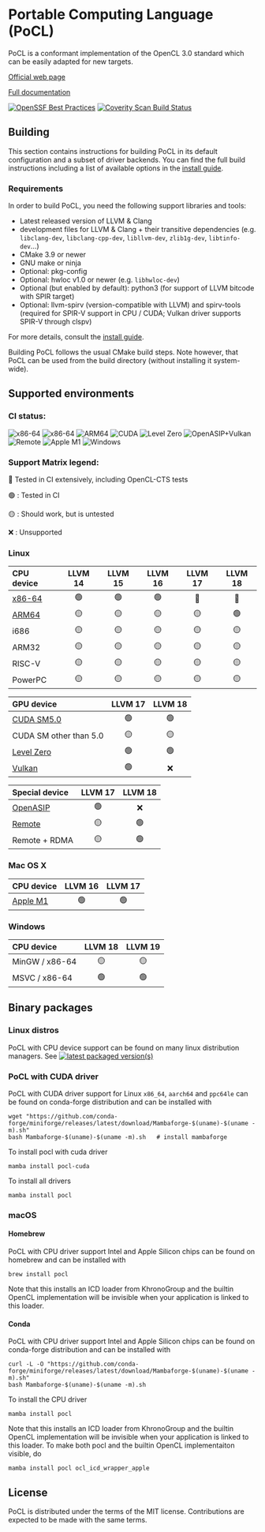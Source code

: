# Portable Computing Language (PoCL)

PoCL is a conformant implementation of the OpenCL 3.0
standard which can be easily adapted for new targets.

[Official web page](http://portablecl.org)

[Full documentation](http://portablecl.org/docs/html/)

[![OpenSSF Best Practices](https://www.bestpractices.dev/projects/9499/badge)](https://www.bestpractices.dev/projects/9499)
[![Coverity Scan Build Status](https://scan.coverity.com/projects/30739/badge.svg)](https://scan.coverity.com/projects/pocl-pocl)

## Building

This section contains instructions for building PoCL in its default
configuration and a subset of driver backends. You can find the full build
instructions including a list of available options
in the [install guide](http://portablecl.org/docs/html/install.html).

### Requirements

In order to build PoCL, you need the following support libraries and
tools:

  * Latest released version of LLVM & Clang
  * development files for LLVM & Clang + their transitive dependencies
    (e.g. `libclang-dev`, `libclang-cpp-dev`, `libllvm-dev`, `zlib1g-dev`,
    `libtinfo-dev`...)
  * CMake 3.9 or newer
  * GNU make or ninja
  * Optional: pkg-config
  * Optional: hwloc v1.0 or newer (e.g. `libhwloc-dev`)
  * Optional (but enabled by default): python3 (for support of LLVM bitcode with SPIR target)
  * Optional: llvm-spirv (version-compatible with LLVM) and spirv-tools
    (required for SPIR-V support in CPU / CUDA; Vulkan driver supports SPIR-V through clspv)

For more details, consult the [install guide](http://portablecl.org/docs/html/install.html).

Building PoCL follows the usual CMake build steps. Note however, that PoCL
can be used from the build directory (without installing it system-wide).

## Supported environments

### CI status:

![x86-64](https://github.com/pocl/pocl/actions/workflows/build_linux_gh.yml/badge.svg?event=push&branch=main)
![x86-64](https://github.com/pocl/pocl/actions/workflows/build_linux.yml/badge.svg?event=push&branch=main)
![ARM64](https://github.com/pocl/pocl/actions/workflows/build_arm64.yml/badge.svg?event=push&branch=main)
![CUDA](https://github.com/pocl/pocl/actions/workflows/build_cuda.yml/badge.svg?event=push&branch=main)
![Level Zero](https://github.com/pocl/pocl/actions/workflows/build_level0.yml/badge.svg?event=push&branch=main)
![OpenASIP+Vulkan](https://github.com/pocl/pocl/actions/workflows/build_openasip_vulkan.yml/badge.svg?event=push&branch=main)
![Remote](https://github.com/pocl/pocl/actions/workflows/build_remote.yml/badge.svg?event=push&branch=main)
![Apple M1](https://github.com/pocl/pocl/actions/workflows/build_macos.yml/badge.svg?event=push&branch=main)
![Windows](https://github.com/pocl/pocl/actions/workflows/build_msvc.yml/badge.svg?event=push&branch=main)

### Support Matrix legend:

:large_orange_diamond: Tested in CI extensively, including OpenCL-CTS tests

:green_circle: : Tested in CI

:yellow_circle: : Should work, but is untested

:x: : Unsupported

### Linux

| CPU device  |     LLVM 14    |     LLVM 15    |     LLVM 16     |     LLVM 17    |     LLVM 18     |
|:------------|:--------------:|:---------------:|:--------------:|:---------------:|:---------------:|
| [x86-64](https://github.com/pocl/pocl/actions/workflows/build_linux_gh.yml) | :green_circle: | :green_circle:  | :green_circle: | :large_orange_diamond: | :large_orange_diamond: |
| [ARM64](https://github.com/pocl/pocl/actions/workflows/build_arm64.yml) | :yellow_circle: | :yellow_circle: |:yellow_circle: | :yellow_circle: | :green_circle:  |
| i686    | :yellow_circle: | :yellow_circle: | :yellow_circle: | :yellow_circle: | :yellow_circle: |
| ARM32   | :yellow_circle: | :yellow_circle: | :yellow_circle: | :yellow_circle: | :yellow_circle: |
| RISC-V  | :yellow_circle: | :yellow_circle: | :yellow_circle: | :yellow_circle: | :yellow_circle: |
| PowerPC | :yellow_circle: | :yellow_circle: | :yellow_circle: | :yellow_circle: | :yellow_circle: |

| GPU device  |     LLVM 17    |     LLVM 18     |
|:------------|:--------------:|:---------------:|
| [CUDA SM5.0](https://github.com/pocl/pocl/actions/workflows/build_cuda.yml) | :green_circle: | :green_circle: |
| CUDA SM other than 5.0  | :yellow_circle: | :yellow_circle: |
| [Level Zero](https://github.com/pocl/pocl/actions/workflows/build_level0.yml) | :green_circle: | :green_circle: |
| [Vulkan](https://github.com/pocl/pocl/actions/workflows/build_openasip_vulkan.yml) | :green_circle: | :x: |

| Special device |    LLVM 17    |     LLVM 18     |
|:---------------|:-------------:|:---------------:|
| [OpenASIP](https://github.com/pocl/pocl/actions/workflows/build_openasip_vulkan.yml) | :green_circle: | :x:            |
| [Remote](https://github.com/pocl/pocl/actions/workflows/build_remote.yml) | :yellow_circle: | :green_circle:  |
| Remote + RDMA  | :yellow_circle: | :green_circle:  |


### Mac OS X

| CPU device  |     LLVM 16    |     LLVM 17     |
|:------------|:--------------:|:---------------:|
| [Apple M1](https://github.com/pocl/pocl/actions/workflows/build_macos.yml) | :green_circle: | :green_circle:  |

### Windows

| CPU device  |     LLVM 18    |  LLVM 19        |
|:------------|:--------------:|:---------------:|
| MinGW / x86-64   | :yellow_circle: | :yellow_circle:  |
| MSVC / x86-64   | :green_circle: | :green_circle:  |


## Binary packages

### Linux distros

PoCL with CPU device support can be found on many linux distribution managers.
See [![latest packaged version(s)](https://repology.org/badge/latest-versions/pocl.svg)](https://repology.org/project/pocl/versions)

### PoCL with CUDA driver

PoCL with CUDA driver support for Linux `x86_64`, `aarch64` and `ppc64le`
can be found on conda-forge distribution and can be installed with

    wget "https://github.com/conda-forge/miniforge/releases/latest/download/Mambaforge-$(uname)-$(uname -m).sh"
    bash Mambaforge-$(uname)-$(uname -m).sh   # install mambaforge

To install pocl with cuda driver

    mamba install pocl-cuda

To install all drivers

    mamba install pocl

### macOS

#### Homebrew

PoCL with CPU driver support Intel and Apple Silicon chips can be
found on homebrew and can be installed with

    brew install pocl

Note that this installs an ICD loader from KhronoGroup and the builtin
OpenCL implementation will be invisible when your application is linked
to this loader.

#### Conda

PoCL with CPU driver support Intel and Apple Silicon chips
can be found on conda-forge distribution and can be installed with

    curl -L -O "https://github.com/conda-forge/miniforge/releases/latest/download/Mambaforge-$(uname)-$(uname -m).sh"
    bash Mambaforge-$(uname)-$(uname -m).sh

To install the CPU driver

    mamba install pocl

Note that this installs an ICD loader from KhronoGroup and the builtin
OpenCL implementation will be invisible when your application is linked
to this loader. To make both pocl and the builtin OpenCL implementaiton
visible, do

    mamba install pocl ocl_icd_wrapper_apple

## License

PoCL is distributed under the terms of the MIT license. Contributions are expected
to be made with the same terms.
